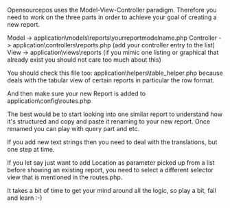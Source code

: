 Opensourcepos uses the Model-View-Controller paradigm. Therefore you need to work on the three parts in order to achieve your goal of creating a new report.

Model -> application\models\reports\yourreportmodelname.php
Controller -> application\controllers\reports.php (add your controller entry to the list)
View -> application\views\reports (if you mimic one listing or graphical that already exist you should not care too much about this)

You should check this file too: application\helpers\table_helper.php because deals with the tabular view of certain reports in particular the row format.

And then make sure your new Report is added to application\config\routes.php

The best would be to start looking into one similar report to understand how it's structured and copy and paste it renaming to your new report. Once renamed you can play with query part and etc.

If you add new text strings then you need to deal with the translations, but one step at time.

If you let say just want to add Location as parameter picked up from a list before showing an existing report, you need to select a different selector view that is mentioned in the routes.php.

It takes a bit of time to get your mind around all the logic, so play a bit, fail and learn :-)